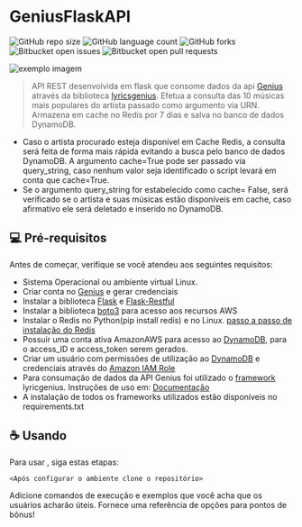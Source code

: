 
# GeniusFlaskAPI

<!---Esses são exemplos. Veja https://shields.io para outras pessoas ou para personalizar este conjunto de escudos. Você pode querer incluir dependências, status do projeto e informações de licença aqui--->

![GitHub repo size](https://img.shields.io/github/repo-size/iuricode/README-template?style=for-the-badge)
![GitHub language count](https://img.shields.io/github/languages/count/iuricode/README-template?style=for-the-badge)
![GitHub forks](https://img.shields.io/github/forks/iuricode/README-template?style=for-the-badge)
![Bitbucket open issues](https://img.shields.io/bitbucket/issues/iuricode/README-template?style=for-the-badge)
![Bitbucket open pull requests](https://img.shields.io/bitbucket/pr-raw/iuricode/README-template?style=for-the-badge)

<img src="exemplo-image.png" alt="exemplo imagem">

> API REST desenvolvida em flask que consome dados da api [Genius](https://docs.genius.com/) através da biblioteca [lyricsgenius](https://github.com/johnwmillr/LyricsGenius). Efetua a consulta das 10 músicas mais populares do artista passado como argumento via URN. Armazena em cache no Redis por 7 dias e salva no banco de dados DynamoDB. 
* Caso o artista procurado esteja disponível em Cache Redis, a consulta será feita de forma mais rápida evitando a busca pelo banco de dados DynamoDB. A argumento cache=True pode ser passado via query_string, caso nenhum valor seja identificado o script levará em conta que cache=True.
* Se o argumento query_string for estabelecido como cache= False, será verificado se o artista e suas músicas estão disponíveis em cache, caso afirmativo ele será deletado e inserido no DynamoDB.


## 💻 Pré-requisitos

Antes de começar, verifique se você atendeu aos seguintes requisitos:
* Sistema Operacional ou ambiente virtual Linux.
* Criar conta no [Genius](https://docs.genius.com/) e gerar credenciais
* Instalar a biblioteca [Flask](https://flask.palletsprojects.com/en/2.0.x/) e [Flask-Restful](https://flask-restful.readthedocs.io/en/latest/) 
* Instalar a biblioteca [boto3](https://boto3.amazonaws.com/v1/documentation/api/latest/index.html) para acesso aos recursos AWS
* Instalar o Redis no Python(pip install redis) e no Linux. [passo a passo de instalação do Redis](https://danielcorcoranssql.wordpress.com/2019/03/19/setting-up-redis-cache-with-flask/)
* Possuir uma conta ativa AmazonAWS para acesso ao [DynamoDB](https://aws.amazon.com/pt/dynamodb/), para o access_ID e access_token serem gerados.
* Criar um usuário com permissões de utilização ao [DynamoDB](https://aws.amazon.com/pt/dynamodb/) e credenciais através do [Amazon IAM Role](https://docs.aws.amazon.com/pt_br/IAM/latest/UserGuide/id_roles.html)
* Para consumação de dados da API Genius foi utilizado o [framework](https://github.com/johnwmillr/LyricsGenius) lyricgenius. Instruções de uso em: [Documentação](https://lyricsgenius.readthedocs.io/en/master/reference/types.html#classes)
* A instalação de todos os frameworks utilizados estão disponíveis no requirements.txt 
## ☕ Usando <GeniusFlaskAPI>

Para usar <GeniusFlaskAPI>, siga estas etapas:

```
<Após configurar o ambiente clone o repositório>
```

Adicione comandos de execução e exemplos que você acha que os usuários acharão úteis. Fornece uma referência de opções para pontos de bônus!
